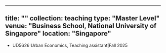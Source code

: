
---
title: ""
collection: teaching
type: "Master Level"
venue: "Business School, National University of Singapore"
location: "Singapore"
---
- UD5626 Urban Economics, Teaching assistant|Fall 2025  
